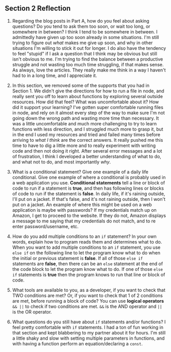 ## Section 2 Reflection

1. Regarding the blog posts in Part A, how do you feel about asking questions? Do you tend to ask them too soon, or wait too long, or somewhere in between?
I think I tend to be somewhere in between. I admittedly have given up too soon already in some situations. I'm still trying to figure out *what* makes me give up soon, and why in other situations I'm willing to stick it out for longer. I do also have the tendency to feel "stupid" if I ask a question that I think may be obvious but still isn't obvious to me. I'm trying to find the balance between a productive struggle and not wasting too much time struggling, if that makes sense. As always, love the articles. They really make me think in a way I haven't had to in a long time, and I appreciate it.

1. In this section, we removed some of the supports that you had in Section 1. We didn't give the directions for how to run a file in node, and really sent you off to learn about functions by exploring several outside resources. How did that feel? What was uncomfortable about it? How did it support your learning?
I've gotten super comfortable running files in node, and rely on it almost every step of the way to make sure I'm not going down the wrong path and wasting more time than necessary. It was a little uncomfortable and much more challenging to try to learn functions with less direction, and I struggled much more to grasp it, but in the end I used my resources and tried and failed many times before arriving to *what I think* are the correct answers. It really pushed me this time to have to dig a little more and to really experiment with writing code and then not doing it right. After several error messages and a lot of frustration, I think I developed a better understanding of what to do, and what not to do, and most importantly *why*.

1. What is a conditional statement? Give one example of a daily life conditional. Give one example of where a conditional is probably used in a web application you use.
**Conditional statements** tell a line or block of code to run if a statement is **true**, and then has following lines or blocks of code to run if the statement is **false**. In daily life, if it's raining outside, I'll put on a jacket. If that's false, and it's not raining outside, then I won't put on a jacket. An example of where this might be used on a web application is maybe with passwords? If my credentials match up on Amazon, I get to proceed to the website. If they do not, Amazon displays a message to me saying that my credentials do not match, and to re enter password/username, etc.

1. How do you add multiple conditions to an `if` statement? In your own words, explain how to program reads them and determines what to do.
When you want to add multiple conditions to an `if` statement, you use `else if` on the following line to let the program know what to do when the initial or previous statement is **false**. If all of those `else if` statements are **false**, then there can be an `else` statement at the end of the code block to let the program know what to do. If one of those `else if` statements is **true** then the program knows to run that line or block of code.

1. What tools are available to you, as a developer, if you want to check that TWO conditions are met? Or, if you want to check that 1 of 2 conditions are met, before running a block of code?
You can use **logical operators** `&& ||` to check if two conditions are met. `&&` is the AND operator and `||` is the OR operator.

1. What questions do you still have about `if` statements and/or functions?
I feel pretty comfortable with `if` statements. I had a ton of fun working in that section and kept blabbering to my partner about it for hours. I'm still a little shaky and slow with setting multiple parameters in functions, and with having a function perform an equation/declaring a `const`. 
